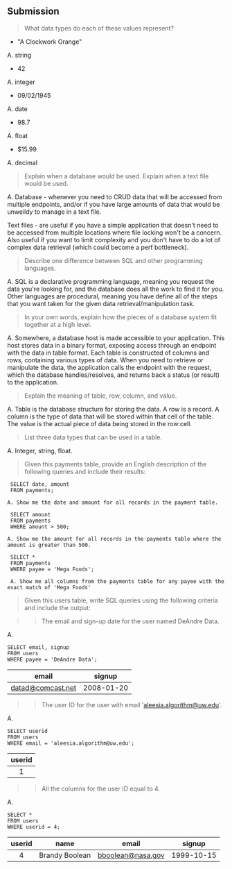 ## Submission

> What data types do each of these values represent?
- "A Clockwork Orange"

A. string
- 42

A. integer
- 09/02/1945

A. date
- 98.7

A. float
- $15.99

A. decimal

> Explain when a database would be used. Explain when a text file would be used.

A. Database - whenever you need to CRUD data that will be accessed from multiple endpoints, and/or if you have large amounts of data that would be unweildy to manage in a text file. 

Text files - are useful if you have a simple application that doesn't need to be accessed from multiple locations where file locking won't be a concern. Also useful if you want to limit complexity and you don't have to do a lot of complex data retrieval (which could become a perf bottleneck).


> Describe one difference between SQL and other programming languages.

A. SQL is a declarative programming language, meaning you request the data you're looking for, and the database does all the work to find it for you. Other languages are procedural, meaning you have define all of the steps that you want taken for the given data retrieval/manipulation task.  

> In your own words, explain how the pieces of a database system fit together at a high level.

A. Somewhere, a database host is made accessible to your application. This host stores data in a binary format, exposing access through an endpoint with the data in table format. Each table is constructed of columns and rows, containing various types of data. When you need to retrieve or manipulate the data, the application calls the endpoint with the request, which the database handles/resolves, and returns back a status (or result) to the application. 

> Explain the meaning of table, row, column, and value.

A. Table is the database structure for storing the data. A row is a record. A column is the type of data that will be stored within that cell of the table. The value is the actual piece of data being stored in the row:cell. 

> List three data types that can be used in a table.

A. Integer, string, float. 

> Given this payments table, provide an English description of the following queries and include their results:

     SELECT date, amount
     FROM payments;
    
    A. Show me the date and amount for all records in the payment table.

     SELECT amount
     FROM payments
     WHERE amount > 500;
    
    A. Show me the amount for all records in the payments table where the amount is greater than 500.

     SELECT *
     FROM payments
     WHERE payee = 'Mega Foods';

     A. Show me all columns from the payments table for any payee with the exact match of 'Mega Foods'


> Given this users table, write SQL queries using the following criteria and include the output:


>> The email and sign-up date for the user named DeAndre Data.

A. 

    SELECT email, signup
    FROM users
    WHERE payee = 'DeAndre Data';


| email        | signup           | 
| :-------------: |:-------------:|
| datad@comcast.net     | 2008-01-20 |


>> The user ID for the user with email 'aleesia.algorithm@uw.edu'.

A. 

    SELECT userid
    FROM users
    WHERE email = 'aleesia.algorithm@uw.edu';


| userid        |
| :-------------: |
| 1     | 

>> All the columns for the user ID equal to 4.

A. 

    SELECT *
    FROM users
    WHERE userid = 4;

| userid        | name     | email | signup |
| :-------------: |:-------------:|:-------------:|:-------------:|
|   4   | Brandy Boolean | bboolean@nasa.gov| 1999-10-15|